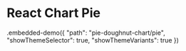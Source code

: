 # React Chart Pie

.embedded-demo({ "path": "pie-doughnut-chart/pie", "showThemeSelector": true, "showThemeVariants": true })
